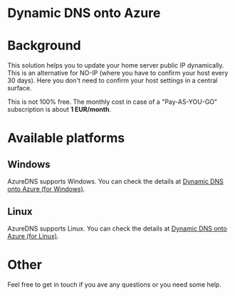 Dynamic DNS onto Azure
===

# Background

This solution helps you to update your home server public IP dynamically. This is an alternative for NO-IP (where you have to confirm your host every 30 days). Here you don't need to confirm your host settings in a central surface.

This is not 100% free. The monthly cost in case of a "Pay-AS-YOU-GO" subscription is about **1 EUR/month**.


# Available platforms

## Windows

AzureDNS supports Windows. You can check the details at  [Dynamic DNS onto Azure (for Windows)](windows).


## Linux

AzureDNS supports Linux. You can check the details at  [Dynamic DNS onto Azure (for Linux)](linux).


# Other

Feel free to get in touch if you ave any questions or you need some help.